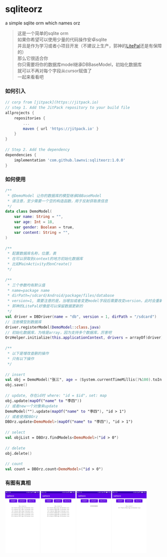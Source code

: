 # sqliteorz

a simple sqlite orm which names orz

> 这是一个简单的sqlite orm  
> 如果你希望可以使用少量的代码操作安卓sqlite   
> 并且是作为学习或者小项目开发（不建议上生产，郭神的[LitePal](https://github.com/guolindev/LitePal)还是有保障的）  
> 那么它很适合你   
> 你只需要将你的数据库model继承DBBaseModel，初始化数据库   
> 就可以不再对每个字段从cursor赋值了   
> 一起来看看吧  
  
  
  
### 如何引入
```groovy
// corp from [jitpack](https://jitpack.io)
// step 1. Add the JitPack repository to your build file
allprojects {
    repositories {
        ...
        maven { url 'https://jitpack.io' }
    }
}

// Step 2. Add the dependency
dependencies {
    implementation 'com.github.lawnvi:sqliteorz:1.0.0'
}

```
  
  
  
### 如何使用
```kotlin
/**
 * @DemoModel 让你的数据库的模型继承DBBaseModel
 * 请注意，至少需要一个空的构造函数，用于反射获取表信息
 */
data class DemoModel(
    var name: String = "",
    var age: Int = 18,
    var gender: Boolean = true,
    var content: String = "",
)

/**
 * 配置数据库名称，位置，表
 * 在可以获取到context的地方初始化数据库
 * 比如MainActivity的onCreate()
 */

/**
 * 三个参数均有默认值
 * name=package name
 * dirPath=/sdcard/Android/package/files/database
 * version=1, 需要注意的是，当增加或者变更model字段后需要改变version，此时会重新创建数据库，数据丢失
 * 郭神的LitePal好像是可以保留数据更新的
 */
val driver = DBDriver(name = "db", version = 1, dirPath = "/sdcard")
// 注册模型到数据库
driver.registerModel(DemoModel::class.java)
// 初始化数据库，为啥是array，因为支持多个数据库，厉害吧
OrzHelper.initialize(this.applicationContext, drivers = arrayOf(driver))

/**
 * 以下是增改查删的操作
 * 只有以下操作
 */

// insert
val obj = DemoModel("张三", age = (System.currentTimeMillis()%100).toInt())
obj.save()

// update, 存在id时 where: "id = $id"，set: map
obj.update(mapOf("name" to "李四"))
// 或者new一个对像来update
DemoModel("").update(mapOf("name" to "李四"), "id > 1")
// 或者使用DBOrz
DBOrz.update<DemoModel>(mapOf("name" to "李四"), "id > 1")

// select
val objList = DBOrz.findModels<DemoModel>("id > 0")

// delete
obj.delete()

// count
val count = DBOrz.count<DemoModel>("id > 0")

```




### 有图有真相
<div style="display: inline-block;">
<img  src="https://raw.githubusercontent.com/lawnvi/sqliteorz/main/.github/images/1.jpg" width="22%" />
<img  src="https://raw.githubusercontent.com/lawnvi/sqliteorz/main/.github/images/2.jpg" width="22%" />
<img  src="https://raw.githubusercontent.com/lawnvi/sqliteorz/main/.github/images/3.jpg" width="22%"/>
<img  src="https://raw.githubusercontent.com/lawnvi/sqliteorz/main/.github/images/4.jpg" width="22%">
</div>